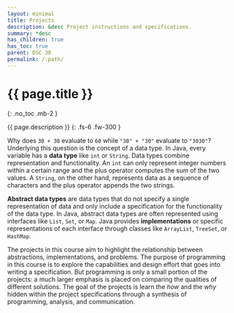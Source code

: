 ```yaml
---
layout: minimal
title: Projects
description: &desc Project instructions and specifications.
summary: *desc
has_children: true
has_toc: true
parent: DSC 30
permalink: /:path/
---
```


# {{ page.title }}
{: .no_toc .mb-2 }

{{ page.description }}
{: .fs-6 .fw-300 }

Why does `30 + 30` evaluate to `60` while `"30" + "30"` evaluate to `"3030"`? Underlying this question is the concept of a data type. In Java, every variable has a **data type** like `int` or `String`. Data types combine representation and functionality. An `int` can only represent integer numbers within a certain range and the plus operator computes the sum of the two values. A `String`, on the other hand, represents data as a sequence of characters and the plus operator appends the two strings.

**Abstract data types** are data types that do not specify a single representation of data and only include a specification for the functionality of the data type. In Java, abstract data types are often represented using interfaces like `List`, `Set`, or `Map`. Java provides **implementations** or specific representations of each interface through classes like `ArrayList`, `TreeSet`, or `HashMap`.

The projects in this course aim to highlight the relationship between abstractions, implementations, and problems. The purpose of programming in this course is to explore the capabilities and design effort that goes into writing a specification. But programming is only a small portion of the projects: a much larger emphasis is placed on comparing the qualities of different solutions. The goal of the projects is learn the *how* and the *why* hidden within the project specifications through a synthesis of programming, analysis, and communication.

